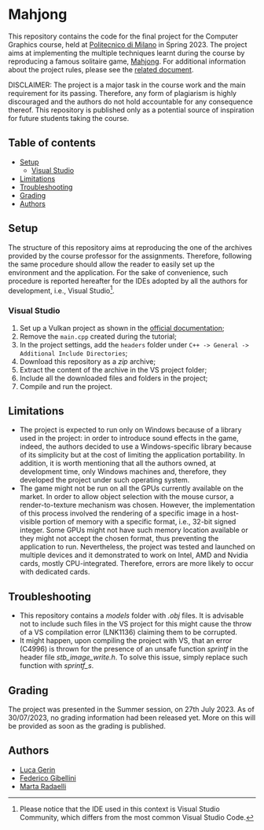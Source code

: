 # Mahjong
This repository contains the code for the final project for the Computer Graphics course, held at [Politecnico di Milano](https://polimi.it) in Spring 2023. The project aims at implementing the multiple techniques learnt during the course by reproducing a famous solitaire game, [Mahjong](https://en.wikipedia.org/wiki/Mahjong_solitaire). For additional information about the project rules, please see the [related document](Projects%20rules.pdf).

DISCLAIMER: The project is a major task in the course work and the main requirement for its passing. Therefore, any form of plagiarism is highly discouraged and the authors do not hold accountable for any consequence thereof. This repository is published only as a potential source of inspiration for future students taking the course.

## Table of contents
- [Setup](#setup)
  -  [Visual Studio](#visual-studio)
- [Limitations](#limitations)
- [Troubleshooting](#troubleshooting)
- [Grading](#grading)
- [Authors](#authors)

## Setup

The structure of this repository aims at reproducing the one of the archives provided by the course professor for the assignments. Therefore, following the same procedure should allow the reader to easily set up the environment and the application. For the sake of convenience, such procedure is reported hereafter for the IDEs adopted by all the authors for development, i.e., Visual Studio[^vs].

### Visual Studio
1. Set up a Vulkan project as shown in the [official documentation](https://vulkan-tutorial.com/Development_environment);
2. Remove the `main.cpp` created during the tutorial;
3. In the project settings, add the `headers` folder under `C++ -> General -> Additional Include Directories`;
4. Download this repository as a *zip* archive;
5. Extract the content of the archive in the VS project folder;
6. Include all the downloaded files and folders in the project;
7. Compile and run the project.

## Limitations
- The project is expected to run only on Windows because of a library used in the project: in order to introduce sound effects in the game, indeed, the authors decided to use a Windows-specific library because of its simplicity but at the cost of limiting the application portability. In addition, it is worth mentioning that all the authors owned, at development time, only Windows machines and, therefore, they developed the project under such operating system. 
- The game might not be run on all the GPUs currently available on the market. In order to allow object selection with the mouse cursor, a render-to-texture mechanism was chosen. However, the implementation of this process involved the rendering of a specific image in a host-visible portion of memory with a specific format, i.e., 32-bit signed integer. Some GPUs might not have such memory location available or they might not accept the chosen format, thus preventing the application to run. Nevertheless, the project was tested and launched on multiple devices and it demonstrated to work on Intel, AMD and Nvidia cards, mostly CPU-integrated. Therefore, errors are more likely to occur with dedicated cards.

## Troubleshooting
- This repository contains a *models* folder with *.obj* files. It is advisable not to include such files in the VS project for this might cause the throw of a VS compilation error (LNK1136) claiming them to be corrupted.
- It might happen, upon compiling the project with VS, that an error (C4996) is thrown for the presence of an unsafe function *sprintf* in the header file *stb_image_write.h*. To solve this issue, simply replace such function with *sprintf_s*.

## Grading
The project was presented in the Summer session, on 27th July 2023. As of 30/07/2023, no grading information had been released yet. More on this will be provided as soon as the grading is published.

## Authors
- [Luca Gerin](https://github.com/LucaGerin)
- [Federico Gibellini](https://github.com/gblfrc)
- [Marta Radaelli](https://github.com/MartaRadaelli)

[^vs]: Please notice that the IDE used in this context is Visual Studio Community, which differs from the most common Visual Studio Code.
